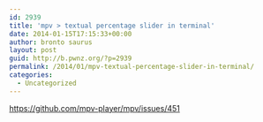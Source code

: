 ```yaml
---
id: 2939
title: 'mpv > textual percentage slider in terminal'
date: 2014-01-15T17:15:33+00:00
author: bronto saurus
layout: post
guid: http://b.pwnz.org/?p=2939
permalink: /2014/01/mpv-textual-percentage-slider-in-terminal/
categories:
  - Uncategorized
---
```

<https://github.com/mpv-player/mpv/issues/451>